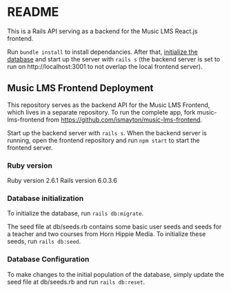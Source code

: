 # README

This is a Rails API serving as a backend for the Music LMS React.js frontend.

Run `bundle install` to install dependancies. After that, [initialize the database](Database-initialization) and start up the server with `rails s` (the backend server is set to run on http://localhost:3001 to not overlap the local frontend server).
## Music LMS Frontend Deployment

This repository serves as the backend API for the Music LMS Frontend, which lives in a separate repository. To run the complete app, fork music-lms-frontend from https://github.com/ismayton/music-lms-frontend. 

Start up the backend server with `rails s`. When the backend server is running, open the frontend repository and run `npm start` to start the frontend server.

### Ruby version
Ruby version 2.6.1
Rails version 6.0.3.6

### Database initialization
To initialize the database, run `rails db:migrate`. 

The seed file at db/seeds.rb contains some basic user seeds and seeds for a teacher and two courses from Horn Hippie Media. To initialize these seeds, run `rails db:seed`.

### Database Configuration
To make changes to the initial population of the database, simply update the seed file at db/seeds.rb and run `rails db:reset`.